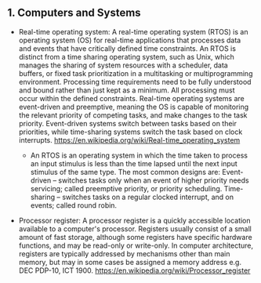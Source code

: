 ## 1. Computers and Systems ##

- Real-time operating system: A  real-time operating system (RTOS) is an operating system (OS) for real-time applications that processes data and events that have critically defined time constraints. An RTOS is distinct from a time sharing operating system, such as Unix, which manages the sharing of system resources with a scheduler, data buffers, or fixed task prioritization in a multitasking or multiprogramming environment. Processing time requirements need to be fully understood and bound rather than just kept as a minimum. All processing must occur within the defined constraints. Real-time operating systems are event-driven and preemptive, meaning the OS is capable of monitoring the relevant priority of competing tasks, and make changes to the task priority. Event-driven systems switch between tasks based on their priorities, while time-sharing systems switch the task based on clock interrupts. https://en.wikipedia.org/wiki/Real-time_operating_system
    - An RTOS is an operating system in which the time taken to process an input stimulus is less than the time lapsed until the next input stimulus of the same type.
    The most common designs are:
    Event-driven – switches tasks only when an event of higher priority needs servicing; called preemptive priority, or priority scheduling.
    Time-sharing – switches tasks on a regular clocked interrupt, and on events; called round robin.

- Processor register: A processor register is a quickly accessible location available to a computer's processor. Registers usually consist of a small amount of fast storage, although some registers have specific hardware functions, and may be read-only or write-only. In computer architecture, registers are typically addressed by mechanisms other than main memory, but may in some cases be assigned a memory address e.g. DEC PDP-10, ICT 1900. https://en.wikipedia.org/wiki/Processor_register
 
